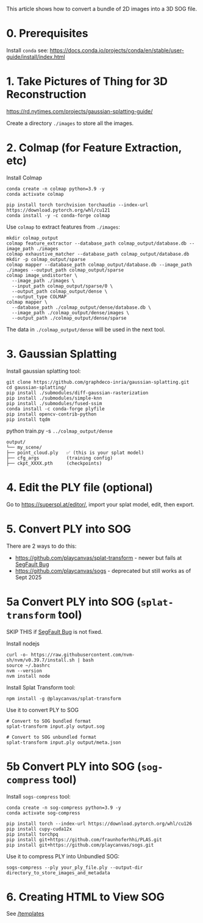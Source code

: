 This article shows how to convert a bundle of 2D images into a 3D SOG file.

# 0. Prerequisites

Install `conda` see: https://docs.conda.io/projects/conda/en/stable/user-guide/install/index.html

# 1. Take Pictures of Thing for 3D Reconstruction

https://rd.nytimes.com/projects/gaussian-splatting-guide/

Create a directory `./images` to store all the images.

# 2. Colmap (for Feature Extraction, etc)

Install Colmap

```shell
conda create -n colmap python=3.9 -y
conda activate colmap

pip install torch torchvision torchaudio --index-url https://download.pytorch.org/whl/cu121
conda install -y -c conda-forge colmap
```

Use `colmap` to extract features from `./images`:

```shell
mkdir colmap_output
colmap feature_extractor --database_path colmap_output/database.db --image_path ./images
colmap exhaustive_matcher --database_path colmap_output/database.db
mkdir -p colmap_output/sparse
colmap mapper --database_path colmap_output/database.db --image_path ./images --output_path colmap_output/sparse
colmap image_undistorter \
  --image_path ./images \
  --input_path colmap_output/sparse/0 \
  --output_path colmap_output/dense \
  --output_type COLMAP
colmap mapper \
  --database_path ./colmap_output/dense/database.db \
  --image_path ./colmap_output/dense/images \
  --output_path ./colmap_output/dense/sparse
```

The data in `./colmap_output/dense` will be used in the next tool.

# 3. Gaussian Splatting

Install gaussian splatting tool:

```shell
git clone https://github.com/graphdeco-inria/gaussian-splatting.git
cd gaussian-splatting/
pip install ./submodules/diff-gaussian-rasterization
pip install ./submodules/simple-knn
pip install ./submodules/fused-ssim
conda install -c conda-forge plyfile
pip install opencv-contrib-python
pip install tqdm
```

python train.py -s `../colmap_output/dense`

```
output/
└── my_scene/
├── point_cloud.ply   ✅ (this is your splat model)
├── cfg_args          (training config)
├── ckpt_XXXX.pth     (checkpoints)
```

# 4. Edit the PLY file (optional)

Go to https://superspl.at/editor/, import your splat model, edit, then export.

# 5. Convert PLY into SOG

There are 2 ways to do this:

- https://github.com/playcanvas/splat-transform - newer but fails at [SegFault Bug](https://github.com/playcanvas/splat-transform/issues/49)
- https://github.com/playcanvas/sogs - deprecated but still works as of Sept 2025

# 5a Convert PLY into SOG (`splat-transform` tool)

SKIP THIS if [SegFault Bug](https://github.com/playcanvas/splat-transform/issues/49) is not fixed.

Install nodejs

```shell
curl -o- https://raw.githubusercontent.com/nvm-sh/nvm/v0.39.7/install.sh | bash
source ~/.bashrc
nvm --version
nvm install node
```

Install Splat Transform tool:

```shell
npm install -g @playcanvas/splat-transform
```

Use it to convert PLY to SOG

```shell
# Convert to SOG bundled format
splat-transform input.ply output.sog

# Convert to SOG unbundled format
splat-transform input.ply output/meta.json
```

# 5b Convert PLY into SOG (`sog-compress` tool)

Install `sogs-compress` tool:

```shell
conda create -n sog-compress python=3.9 -y
conda activate sog-compress

pip install torch --index-url https://download.pytorch.org/whl/cu126
pip install cupy-cuda12x
pip install torchpq
pip install git+https://github.com/fraunhoferhhi/PLAS.git
pip install git+https://github.com/playcanvas/sogs.git
```

Use it to compress PLY into Unbundled SOG:

```shell
sogs-compress --ply your_ply_file.ply --output-dir directory_to_store_images_and_metadata
```

# 6. Creating HTML to View SOG

See [/templates](/templates)
